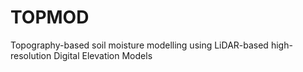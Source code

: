 # TOPMOD
Topography-based soil moisture modelling using LiDAR-based high-resolution Digital Elevation Models 
